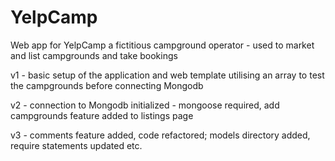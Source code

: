 # YelpCamp
Web app for YelpCamp a fictitious campground operator - used to market and list campgrounds and take bookings

v1 - basic setup of the application and web template utilising an array to test the campgrounds before connecting Mongodb

v2 - connection to Mongodb initialized - mongoose required, add campgrounds feature added to listings page

v3 - comments feature added, code refactored; models directory added, require statements updated etc.
